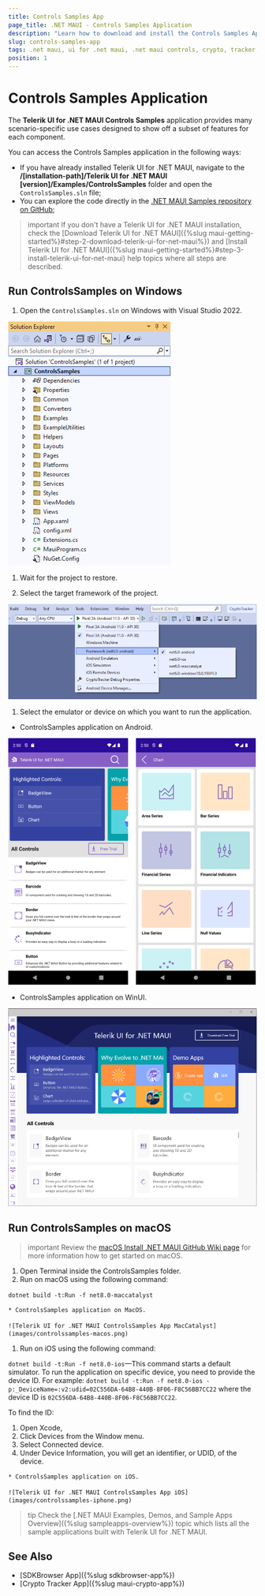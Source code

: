 ```yaml
---
title: Controls Samples App
page_title: .NET MAUI - Controls Samples Application
description: "Learn how to download and install the Controls Samples App and check out the Telerik UI for .NET MAUI controls library."
slug: controls-samples-app
tags: .net maui, ui for .net maui, .net maui controls, crypto, tracker, application
position: 1
---
```


# Controls Samples Application

The **Telerik UI for .NET MAUI Controls Samples** application provides many scenario-specific use cases designed to show off a subset of features for each component.

You can access the Controls Samples application in the following ways:

* If you have already installed Telerik UI for .NET MAUI, navigate to the **/[installation-path]/Telerik UI for .NET MAUI [version]/Examples/ControlsSamples** folder and open the `ControlsSamples.sln` file;
* You can explore the code directly in the [.NET MAUI Samples repository on GitHub](https://github.com/telerik/maui-samples/tree/main/Samples);

>important If you don't have a Telerik UI for .NET MAUI installation, check the [Download Telerik UI for .NET MAUI]({%slug maui-getting-started%}#step-2-download-telerik-ui-for-net-maui%}) and [Install Telerik UI for .NET MAUI]({%slug maui-getting-started%}#step-3-install-telerik-ui-for-net-maui) help topics where all steps are described. 

## Run ControlsSamples on Windows

1. Open the `ControlsSamples.sln` on Windows with Visual Studio 2022.

  ![Telerik UI .NET MAUI ControlsSamples App VS](images/controlssamples_structure.png)

1. Wait for the project to restore.

1. Select the target framework of the project.

  ![Telerik UI .NET MAUI ControlsSamples App](images/sampleapps-visual-studio.png)

1. Select the emulator or device on which you want to run the application.
	
 * ControlsSamples application on Android.

  ![Telerik UI for .NET MAUI ControlsSamples App Android](images/controlssamples_android.png)
	
 * ControlsSamples application on WinUI.

  ![Telerik UI for .NET MAUI ControlsSamples App WinUI](images/controlssamples-winui.png)

## Run ControlsSamples on macOS

>important Review the [macOS Install .NET MAUI GitHub Wiki page](https://github.com/dotnet/maui/wiki/macOS-Install) for more information how to get started on macOS. 

1. Open Terminal inside the ControlsSamples folder.
1. Run on macOS using the following command:

 `dotnet build -t:Run -f net8.0-maccatalyst`
 
	* ControlsSamples application on MacOS.
	
	![Telerik UI for .NET MAUI ControlsSamples App MacCatalyst](images/controlssamples-macos.png)

1. Run on iOS using the following command:

 `dotnet build -t:Run -f net8.0-ios`&mdash;This command starts a default simulator. To run the application on specific device, you need to provide the device ID. For example: `dotnet build -t:Run -f net8.0-ios -p:_DeviceName=:v2:udid=02C556DA-64B8-440B-8F06-F8C56BB7CC22` where the device ID is `02C556DA-64B8-440B-8F06-F8C56BB7CC22`. 
 
 To find the ID: 
  1. Open Xcode, 
  2. Click Devices from the Window menu. 
  3. Select Connected device. 
  4. Under Device Information, you will get an identifier, or UDID, of the device. 

	* ControlsSamples application on iOS.

	![Telerik UI for .NET MAUI ControlsSamples App iOS](images/controlssamples-iphone.png)

  >tip Check the [.NET MAUI Examples, Demos, and Sample Apps Overview]({%slug sampleapps-overview%}) topic which lists all the sample applications built with Telerik UI for .NET MAUI.

## See Also

- [SDKBrowser App]({%slug sdkbrowser-app%})
- [Crypto Tracker App]({%slug maui-crypto-app%})
